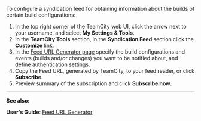 [//]: # (title: Syndication Feed)
[//]: # (auxiliary-id: Syndication Feed)
To configure a syndication feed for obtaining information about the builds of certain build configurations:
1. In the top right corner of the TeamCity web UI, click the arrow next to your username, and select __My Settings &amp; Tools__.
2. In the __TeamCity Tools__ section, in the __Syndication Feed__ section click the __Customize__ link.
3. In the [Feed URL Generator page](subscribing-to-notifications.md) specify the build configurations and events (builds and/or changes) you want to be notified about, and define authentication settings.
4. Copy the Feed URL, generated by TeamCity, to your feed reader, or click __Subscribe__.
5. Preview summary of the subscription and click __Subscribe now__.



__  __

__See also:__

__User's Guide__: [Feed URL Generator](subscribing-to-notifications.md)
